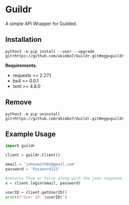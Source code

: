 # Guildr

A simple API Wrapper for Guilded.


## Installation

```
python3 -m pip install --user --upgrade git+https://github.com/akimbo7/Guildr.git#egg=guildr
```

**Requirements**:

- requests >= 2.27.1
- bs4 >= 0.0.1
- lxml >= 4.8.0

## Remove

```
python3 -m pip uninstall git+https://github.com/akimbo7/Guildr.git#egg=guildr
```

## Example Usage

```python
import guildr

client = guildr.Client()

email = 'johnsmith01@gmail.com'
password = 'Password123'

#returns True or False along with the json response
x = client.login(email, password)

userID = client.getUserID()
print(f'User ID: {userID}')
```
